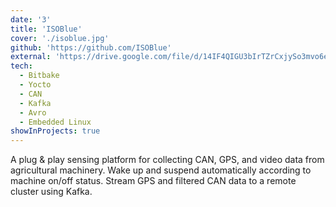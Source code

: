 ```yaml
---
date: '3'
title: 'ISOBlue'
cover: './isoblue.jpg'
github: 'https://github.com/ISOBlue'
external: 'https://drive.google.com/file/d/14IF4QIGU3bIrTZrCxjySo3mvo6eZ9PAh/view?usp=sharing'
tech:
  - Bitbake
  - Yocto
  - CAN
  - Kafka
  - Avro
  - Embedded Linux
showInProjects: true
---
```


A plug & play sensing platform for collecting CAN, GPS, and video data from
agricultural machinery. Wake up and suspend automatically according to
machine on/off status. Stream GPS and filtered CAN data to a remote cluster
using Kafka.
